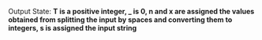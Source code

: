 Output State: **T is a positive integer, _ is 0, n and x are assigned the values obtained from splitting the input by spaces and converting them to integers, s is assigned the input string**